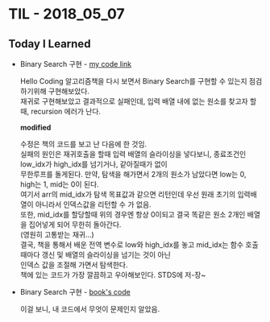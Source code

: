 # TIL - 2018_05_07

## Today I Learned

- Binary Search 구현 - [my code link](https://github.com/rrbb014/TIL/blob/master/tip/20180507_binary_search_modified.py)

	Hello Coding 알고리즘책을 다시 보면서 Binary Search를 구현할 수 있는지 점검하기위해 구현해보았다.
	<br> 
	재귀로 구현해보았고 결과적으로 실패인데, 입력 배열 내에 없는 원소를 찾고자 할 때, recursion 에러가 난다.
	<br>
	
	**modified**
	
	수정은 책의 코드를 보고 난 다음에 한 것임.
	<br>
	실패의 원인은 재귀호출을 할때 입력 배열의 슬라이싱을 넣다보니, 종료조건인 low_idx가 high_idx를 넘기거나, 같아질때가 없이
	<br>
	무한루프를 돌게된다. 만약, 탐색을 해가면서 2개의 원소가 남았다면 low는 0, high는 1, mid는 0이 된다.
	<br>
	여기서 arr의 mid_idx가 탐색 목표값과 같으면 리턴인데 우선 원래 초기의 입력배열이 아니라서 인덱스값을 리턴할 수 가 없음.
	<br>
	또한, mid_idx를 할당할때 위의 경우엔 항상 0이되고 결국 똑같은 원소 2개인 배열을 집어넣게 되어 무한히 돌아간다.
	<br>
	(영원히 고통받는 재귀...) 
	<br>
	결국, 책을 통해서 배운 전역 변수로 low와 high_idx를 놓고 mid_idx는 함수 호출때마다 갱신 및 배열의 슬라이싱을 넘기는 것이 아닌
	<br>
	인덱스 값을 조절해 가면서 탐색한다.
	<br>
	책에 있는 코드가 가장 깔끔하고 우아해보인다. STDS에 저-장~
	
- Binary Search 구현 - [book's code](https://github.com/rrbb014/TIL/blob/master/tip/20180507_binary_search_book.py)
	
	이걸 보니, 내 코드에서 무엇이 문제인지 알았음.
    
